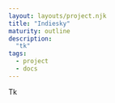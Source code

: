 ```yaml
---
layout: layouts/project.njk
title: "Indiesky"
maturity: outline
description:
  "tk"
tags:
  - project
  - docs
---
```


Tk
